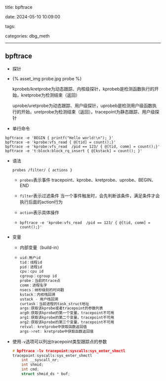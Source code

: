 title: bpftrace

date: 2024-05-10 10:09:00

tags:

categories: dbg_meth

---

## bpftrace

- 探针

- {% asset_img probe.jpg probe %}

  kprobeb/kretprobe为动态跟踪、内核级探针，kprobeb是检测函数执行的开始，kretprobe为检测结束（返回）

  uprobe/uretprobe为动态跟踪、用户级探针，uprobeb是检测用户级函数执行的开始，uretprobe为检测结束（返回）。tracepoint为静态跟踪、用户级探针

- 单行命令

```shell
bpftrace -e 'BEGIN { printf("Hello world!\n"); }'
bpftrace -e 'kprobe:vfs_read { @[tid] = count();}'
bpftrace -e 'kprobe:vfs_read  /pid == 123/ { @[tid, comm] = count();}'
bpftrace -e 't:block:block_rq_insert { @[kstack] = count(); }'
```

- 语法

  ```shell
  probes /filter/ { actions }
  ```

  - `probes`表示事件 tracepoint、kprobe、kretprobe、uprobe、BEGIN、END
  - `filter`表示过滤条件 当一个事件触发时，会先判断该条件，满足条件才会执行后面的action行为
  - `action`表示具体操作

  - `bpftrace -e 'kprobe:vfs_read  /pid == 123/ { @[tid, comm] = count();}'`

- 变量

  - 内部变量（build-in）

  - ```c
    uid:用户id
    tid：线程id
    pid：进程id
    cpu：cpu id
    cgroup：cgroup id
    probe：当前的trace点
    comm：进程名字
    nsecs：纳秒级别的时间戳
    kstack：内核栈回溯
    ustack - 用户栈回溯
    curtask：当前进程的task_struct地址
    args:获取该kprobe或者tracepoint的参数列表
    arg0:获取该kprobe的第一个变量，tracepoint不可用
    arg1:获取该kprobe的第二个变量，tracepoint不可用
    arg2:获取该kprobe的第三个变量，tracepoint不可用
    retval: kretprobe中获取函数返回值
    args->ret: kretprobe中获取函数返回值
    ```

- 使用`-v`选项可以列出tracepoint类型跟踪点的参数

  ```c
  # bpftrace -lv tracepoint:syscalls:sys_enter_shmctl
  tracepoint:syscalls:sys_enter_shmctl
      int __syscall_nr;
      int shmid;
      int cmd;
      struct shmid_ds * buf;
  ```